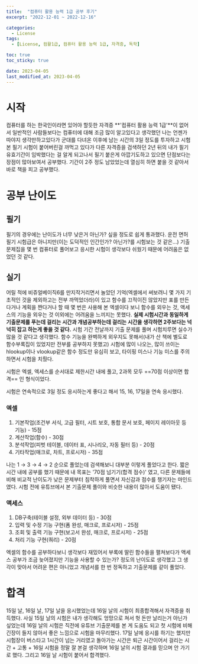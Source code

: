 ```yaml
---
title:  "컴퓨터 활용 능력 1급 공부 후기"
excerpt: "2022-12-01 ~ 2022-12-16"

categories:
  - License
tags:
  - [License, 컴활1급, 컴퓨터 활용 능력 1급, 자격증, 독학]

toc: true
toc_sticky: true

date: 2023-04-05
last_modified_at: 2023-04-05
---
```


# 시작 
컴퓨터를 하는 한국인이라면 있어야 할듯한 자격증 **'컴퓨터 활용 능력 1급'**이 없어서 일반적인 사람들보다는 컴퓨터에 대해 조금 많이 알고있다고 생각했던 나는 언젠가 따야지 생각만하고있다가 군대를 다녀온 이후에 남는 시간의 3일 정도를 투자하고 시험 본 필기 시험이 붙어버린걸 까먹고 있다가 다른 자격증을 검색하던 2년 뒤의 내가 필기 유효기간이 임박했다는 걸 알게 되고나서 필기 붙은게 아깝기도하고 있으면 단점보다는 장점이 많아보여서 공부했다. 기간이 2주 정도 남았었는데 열심히 하면 붙을 것 같아서 바로 책을 피고 공부했다.

# 공부 난이도
## 필기
필기의 경우에는 난이도가 너무 낮은거 아닌가? 싶을 정도로 쉽게 통과했다. 운전 면허 필기 시험급은 아니지만(이는 도덕적인 인간인가? 아닌가?를 시험보는 것 같은...) 기출 문제집을 몇 번 컴퓨터로 풀어보고 응시한 시험이 생각보다 쉬웠기 때문에 어려움은 없었던 것 같다.

## 실기
어릴 적에 비쥬얼베이직6를 만지작거리면서 놀았던 기억(엑셀에서 써보려니 몇 가지 기초적인 것을 제외하고는 전부 까먹었더라)이 있고 함수를 끄적이진 않았지만 표를 만든다거나 계획을 짠다거나 할 때 몇 번은 사용해 본 엑셀이다 보니 함수를 외우는 것, 액세스의 기능을 외우는 것 이외에는 어려움을 느끼지는 못했다. **실제 시험시간과 동일하게 기출문제를 푸는데 걸리는 시간과 개념공부하는데 걸리는 시간을 생각하면 2주보다는 넉넉히 잡고 하는게 좋을 것 같다.** 시험 기간 전날까지 기출 문제를 풀며 시험치루면 실수가 많을 것 같다고 생각했다. 함수 기능을 완벽하게 외우지도 못해서(내가 산 책에 별도로 함수부록집이 있었지만 전부를 공부하지 못했고) 시험에 많이 나오는, 많이 쓰이는 hlookup이나 vlookup같은 함수 정도만 유심히 보고, 타이핑 미스나 기능 미스를 주의하면서 시험을 치뤘다.

시험은 엑셀, 엑세스를 순서대로 제한시간 내에 풀고, 2과목 모두 ==70점 이상이면 합격== 인 형식이었다.

시험은 연속적으로 3일 정도 응시하는게 좋다고 해서 15, 16, 17일을 연속 응시했다.

### 엑셀
1. 기본작업(조건부 서식, 고급 필터, 시트 보호, 통합 문서 보호, 페이지 레이아웃 등 기능) - 15점
2. 계산작업(함수) - 30점
3. 분석작업(피벗 테이블, 데이터 표, 시나리오, 자동 필터 등) - 20점
4. 기타작업(매크로, 차트, 프로시저) - 35점

나는 1 → 3 → 4 → 2 순으로 풀었는데 검색해보니 대부분 이렇게 풀었다고 한다.
짧은 시간 내에 공부를 했기 때문에 내 목표는 '70점 넘기기(합격 점수)' 였고, 다른 문제들에 비해 비교적 난이도가 낮은 문제부터 침착하게 풀면서 자신감과 점수를 챙기자는 마인드였다. 시험 전에 유튜브에서 본 기출문제 풀이와 비슷한 내용이 많아서 도움이 됐다.

### 액세스
1. DB구축(테이블 설정, 외부 데이터 등) - 30점
2. 입력 및 수정 기능 구현(폼 완성, 매크로, 프로시저) - 25점
3. 조회 및 출력 기능 구현(보고서 완성, 매크로, 프로시저) - 25점
4. 처리 기능 구현(쿼리) - 20점

엑셀의 함수를 공부하다보니 생각보다 재밌어서 부록에 딸린 함수들을 펼쳐보다가 액세스 공부가 조금 늦어졌지만 기능을 사용할 수 있는가? 정도의 난이도로 생각했고 그 생각이 맞아서 어려운 편은 아니었고 개념서를 한 번 정독하고 기출문제를 같이 풀었다.

# 합격
15일 날, 16일 날, 17일 날을 응시했었는데 16일 날의 시험이 최종합격해서 자격증을 취득했다. 사실 15일 날의 시험은 내가 생각해도 엉망으로 쳐서 헛 돈만 날리는거 아닌가 싶었는데 16일 날의 시험은 직전에 유튜브 기출문제를 본 게 도움도 되고 첫 시험에 비해 긴장이 들지 않아서 좋은 느낌으로 시험을 마무리했다. 17일 날에 응시를 하기는 했지만 시험장이 버스타고 1시간이 넘는 거리였고 돌아가는 시간은 퇴근 시간이어서 걸리는 시간 + 고통 + 16일 시험을 정말 잘 본걸 생각하며 16일 날의 시험 결과를 믿으며 안 가기로 했다. 그리고 16일 날 시험이 붙어서 합격했다.
